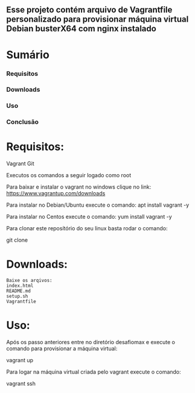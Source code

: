 
## Esse projeto contém arquivo de Vagrantfile personalizado para provisionar máquina virtual Debian busterX64 com nginx instalado


# Sumário

   ### Requisitos
   ### Downloads
   ### Uso
   ### Conclusão


# Requisitos:

Vagrant
Git

Executos os comandos a seguir logado como root

Para baixar e instalar o vagrant no windows clique no link: https://www.vagrantup.com/downloads

Para instalar no Debian/Ubuntu execute o comando:
apt install vagrant -y

Para instalar no Centos execute o comando:
yum install vagrant -y

Para clonar este reposítório do seu linux basta rodar o comando:

git clone 

# Downloads:
  
    Baixe os arqivos:
    index.html
    README.md
    setup.sh
    Vagrantfile

# Uso:

Após os passo anteriores entre no diretório desafiomax e execute o comando para provisionar a máquina virtual:

vagrant up

Para logar na máquina virtual criada pelo vagrant execute o comando:

vagrant ssh



